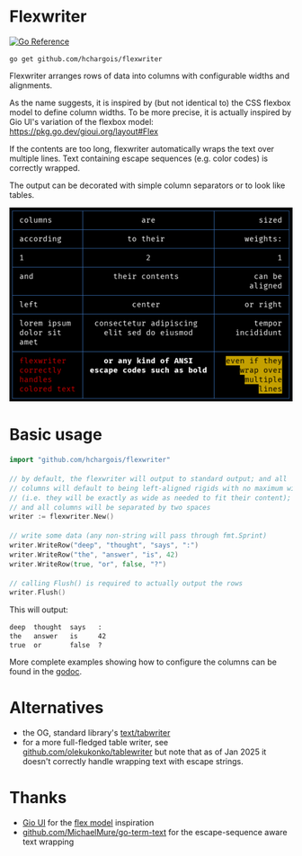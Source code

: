 # Flexwriter

[![Go Reference](https://pkg.go.dev/badge/github.com/hchargois/flexwriter.svg)](https://pkg.go.dev/github.com/hchargois/flexwriter)

```
go get github.com/hchargois/flexwriter
```

Flexwriter arranges rows of data into columns with configurable widths and alignments.

As the name suggests, it is inspired by (but not identical to) the CSS flexbox model to define column widths.
To be more precise, it is actually inspired by Gio UI's variation of the flexbox model: 
https://pkg.go.dev/gioui.org/layout#Flex

If the contents are too long, flexwriter automatically wraps the text over multiple lines.
Text containing escape sequences (e.g. color codes) is correctly wrapped.

The output can be decorated with simple column separators or to look like tables.

![demo screenshot showing features such as flexed columns, alignments and color support](demo.png)

# Basic usage

```go
import "github.com/hchargois/flexwriter"

// by default, the flexwriter will output to standard output; and all
// columns will default to being left-aligned rigids with no maximum width
// (i.e. they will be exactly as wide as needed to fit their content);
// and all columns will be separated by two spaces
writer := flexwriter.New()

// write some data (any non-string will pass through fmt.Sprint)
writer.WriteRow("deep", "thought", "says", ":")
writer.WriteRow("the", "answer", "is", 42)
writer.WriteRow(true, "or", false, "?")

// calling Flush() is required to actually output the rows
writer.Flush()
```

This will output:

```
deep  thought  says   :
the   answer   is     42
true  or       false  ?
```

More complete examples showing how to configure the columns can be found in the [godoc](https://pkg.go.dev/github.com/hchargois/flexwriter).

# Alternatives

 - the OG, standard library's [text/tabwriter](https://pkg.go.dev/text/tabwriter)
 - for a more full-fledged table writer, see [github.com/olekukonko/tablewriter](https://github.com/olekukonko/tablewriter)
   but note that as of Jan 2025 it doesn't correctly handle wrapping text
   with escape strings.

# Thanks

 - [Gio UI](https://gioui.org) for the [flex model](https://pkg.go.dev/gioui.org/layout#Flex) inspiration
 - [github.com/MichaelMure/go-term-text](https://github.com/MichaelMure/go-term-text) for the escape-sequence aware text wrapping
